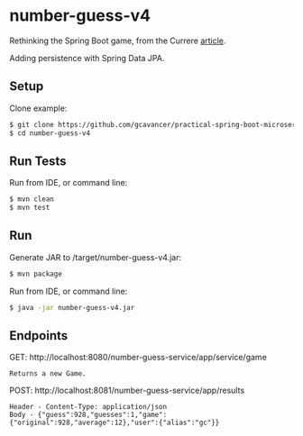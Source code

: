 # number-guess-v4

Rethinking the Spring Boot game, from the Currere [article](https://currere.co/knowledge/practical-spring-boot-microservices-4-persistence).

Adding persistence with Spring Data JPA.

## Setup

Clone example:

```bash
$ git clone https://github.com/gcavancer/practical-spring-boot-microservices
$ cd number-guess-v4
```

## Run Tests

Run from IDE, or command line:

```bash
$ mvn clean
$ mvn test
```

## Run

Generate JAR to /target/number-guess-v4.jar:

```bash
$ mvn package
```

Run from IDE, or command line:

```bash
$ java -jar number-guess-v4.jar
```

## Endpoints

GET:  http://localhost:8080/number-guess-service/app/service/game

    Returns a new Game.

POST: http://localhost:8081/number-guess-service/app/results

    Header - Content-Type: application/json
    Body - {"guess":928,"guesses":1,"game":{"original":928,"average":12},"user":{"alias":"gc"}}